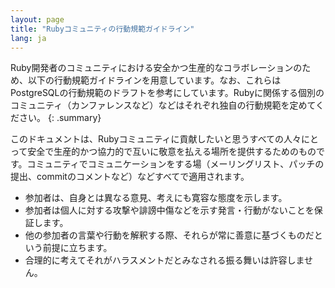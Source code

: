 ```yaml
---
layout: page
title: "Rubyコミュニティの行動規範ガイドライン"
lang: ja
---
```


Ruby開発者のコミュニティにおける安全かつ生産的なコラボレーションのため、以下の行動規範ガイドラインを用意しています。なお、これらはPostgreSQLの行動規範のドラフトを参考にしています。Rubyに関係する個別のコミュニティ（カンファレンスなど）などはそれぞれ独自の行動規範を定めてください。
{: .summary}

このドキュメントは、Rubyコミュニティに貢献したいと思うすべての人々にとって安全で生産的かつ協力的で互いに敬意を払える場所を提供するためのものです。コミュニティでコミュニケーションをする場（メーリングリスト、パッチの提出、commitのコメントなど）などすべてで適用されます。

 * 参加者は、自身とは異なる意見、考えにも寛容な態度を示します。
 * 参加者は個人に対する攻撃や誹謗中傷などを示す発言・行動がないことを保証します。
 * 他の参加者の言葉や行動を解釈する際、それらが常に善意に基づくものだという前提に立ちます。
 * 合理的に考えてそれがハラスメントだとみなされる振る舞いは許容しません。
